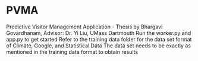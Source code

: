 # PVMA
Predictive Visitor Management Application - Thesis by Bhargavi Govardhanam, Advisor: Dr. Yi Liu, UMass Dartmouth
Run the worker.py and app.py to get started
Refer to the training data folder for the data set format of Climate, Google, and Statistical Data
The data set needs to be exactly as mentioned in the training data format to obtain results
